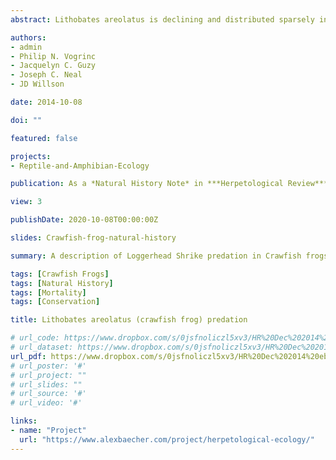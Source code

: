```yaml
---
abstract: Lithobates areolatus is declining and distributed sparsely in remnant prairie habitats of the central United States. Owing to their extensive use of crayfish/small mammal burrows and highly secretive nature, limited data exist regarding the life history of L. areolatus, particularly natural sources of mortality. Experimentally, two species of insect (both backswimmers [Notonecta spp.]) have been identified as predators of larval L. areolatus. Reported predators of post-metamorphic L. areolatus include Heterodon platirhinos (Eastern Hog-nosed Snake), Coluber constrictor (North American Racer), Thamnophis sirtalis (Common Gartersnake), and Procyon lotor (Raccoon); however, other common predators of ranid frogs such as snakes, birds, and mammals are suspected. Here we report the predation of L. areolatus by Nerodia erythrogaster (Plain-bellied Watersnake) and Lanius ludovicianus (Loggerhead Shrike) in northwest Arkansas, USA.

authors:
- admin
- Philip N. Vogrinc
- Jacquelyn C. Guzy
- Joseph C. Neal
- JD Willson

date: 2014-10-08

doi: ""

featured: false

projects:
- Reptile-and-Amphibian-Ecology

publication: As a *Natural History Note* in ***Herpetological Review***

view: 3

publishDate: 2020-10-08T00:00:00Z

slides: Crawfish-frog-natural-history

summary: A description of Loggerhead Shrike predation in Crawfish frogs, a species of conservation concern in Arkansas.  

tags: [Crawfish Frogs]
tags: [Natural History]
tags: [Mortality] 
tags: [Conservation]

title: Lithobates areolatus (crawfish frog) predation

# url_code: https://www.dropbox.com/s/0jsfnoliczl5xv3/HR%20Dec%202014%20ebook.pdf?dl=1
# url_dataset: https://www.dropbox.com/s/0jsfnoliczl5xv3/HR%20Dec%202014%20ebook.pdf?dl=1
url_pdf: https://www.dropbox.com/s/0jsfnoliczl5xv3/HR%20Dec%202014%20ebook.pdf?dl=1
# url_poster: '#'
# url_project: ""
# url_slides: ""
# url_source: '#'
# url_video: '#'

links:
- name: "Project"
  url: "https://www.alexbaecher.com/project/herpetological-ecology/"
---
```


